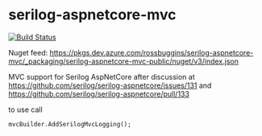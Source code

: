 # serilog-aspnetcore-mvc

[![Build Status](https://dev.azure.com/rossbuggins/serilog-aspnetcore-mvc/_apis/build/status/rossbuggins.serilog-aspnetcore-mvc?branchName=master)](https://dev.azure.com/rossbuggins/serilog-aspnetcore-mvc/_build/latest?definitionId=3&branchName=master)

Nuget feed:
https://pkgs.dev.azure.com/rossbuggins/serilog-aspnetcore-mvc/_packaging/serilog-aspnetcore-mvc-public/nuget/v3/index.json


MVC support for Serilog AspNetCore after discussion at https://github.com/serilog/serilog-aspnetcore/issues/131 and https://github.com/serilog/serilog-aspnetcore/pull/133

to use call 
```
mvcBuilder.AddSerilogMvcLogging();
```

